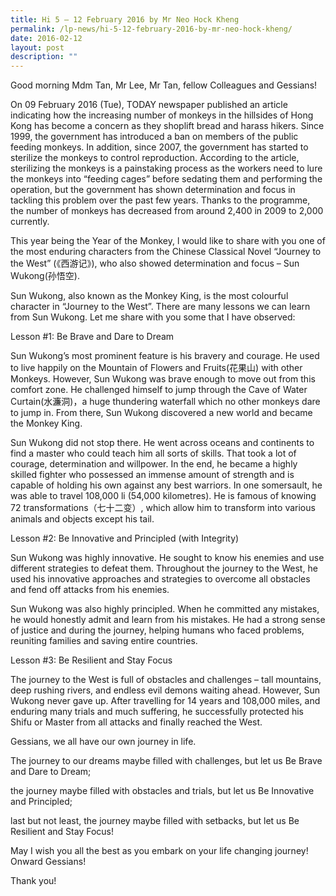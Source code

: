 ```yaml
---
title: Hi 5 – 12 February 2016 by Mr Neo Hock Kheng
permalink: /lp-news/hi-5-12-february-2016-by-mr-neo-hock-kheng/
date: 2016-02-12
layout: post
description: ""
---
```

Good morning Mdm Tan, Mr Lee, Mr Tan, fellow Colleagues and Gessians!

On 09 February 2016 (Tue), TODAY newspaper published an article indicating how the increasing number of monkeys in the hillsides of Hong Kong has become a concern as they shoplift bread and harass hikers. Since 1999, the government has introduced a ban on members of the public feeding monkeys. In addition, since 2007, the government has started to sterilize the monkeys to control reproduction. According to the article, sterilizing the monkeys is a painstaking process as the workers need to lure the monkeys into “feeding cages” before sedating them and performing the operation, but the government has shown determination and focus in tackling this problem over the past few years. Thanks to the programme, the number of monkeys has decreased from around 2,400 in 2009 to 2,000 currently.

This year being the Year of the Monkey, l would like to share with you one of the most enduring characters from the Chinese Classical Novel “Journey to the West” (《西游记》), who also showed determination and focus – Sun Wukong(孙悟空).

Sun Wukong, also known as the Monkey King, is the most colourful character in “Journey to the West”. There are many lessons we can learn from Sun Wukong. Let me share with you some that I have observed:

Lesson #1: Be Brave and Dare to Dream

Sun Wukong’s most prominent feature is his bravery and courage. He used to live happily on the Mountain of Flowers and Fruits(花果山) with other Monkeys. However, Sun Wukong was brave enough to move out from this comfort zone. He challenged himself to jump through the Cave of Water Curtain(水濂洞)，a huge thundering waterfall which no other monkeys dare to jump in. From there, Sun Wukong discovered a new world and became the Monkey King.

Sun Wukong did not stop there. He went across oceans and continents to find a master who could teach him all sorts of skills. That took a lot of courage, determination and willpower. In the end, he became a highly skilled fighter who possessed an immense amount of strength and is capable of holding his own against any best warriors. In one somersault, he was able to travel 108,000 li (54,000 kilometres). He is famous of knowing 72 transformations（七十二变）, which allow him to transform into various animals and objects except his tail.

Lesson #2: Be Innovative and Principled (with Integrity)

Sun Wukong was highly innovative. He sought to know his enemies and use different strategies to defeat them. Throughout the journey to the West, he used his innovative approaches and strategies to overcome all obstacles and fend off attacks from his enemies.

Sun Wukong was also highly principled. When he committed any mistakes, he would honestly admit and learn from his mistakes. He had a strong sense of justice and during the journey, helping humans who faced problems, reuniting families and saving entire countries.

Lesson #3: Be Resilient and Stay Focus

The journey to the West is full of obstacles and challenges – tall mountains, deep rushing rivers, and endless evil demons waiting ahead. However, Sun Wukong never gave up. After travelling for 14 years and 108,000 miles, and enduring many trials and much suffering, he successfully protected his Shifu or Master from all attacks and finally reached the West.

Gessians, we all have our own journey in life.

The journey to our dreams maybe filled with challenges, but let us Be Brave and Dare to Dream;

the journey maybe filled with obstacles and trials, but let us Be Innovative and Principled;

last but not least, the journey maybe filled with setbacks, but let us Be Resilient and Stay Focus!

May I wish you all the best as you embark on your life changing journey! Onward Gessians!

Thank you!